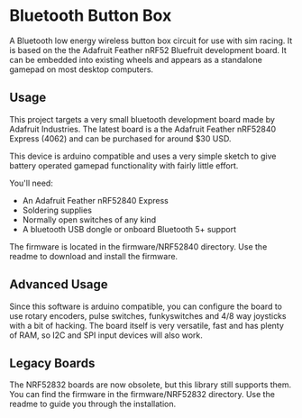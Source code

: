 # Bluetooth Button Box

A Bluetooth low energy wireless button box circuit for use with sim racing. It is based on the the Adafruit Feather nRF52 Bluefruit development board. It can be embedded into existing wheels and appears as a standalone gamepad on most desktop computers.

## Usage

This project targets a very small bluetooth development board made by Adafruit Industries. The latest board is a the Adafruit Feather nRF52840 Express (4062) and can be purchased for around $30 USD. 

This device is arduino compatible and uses a very simple sketch to give battery operated gamepad functionality with fairly little effort. 

You'll need:
* An Adafruit Feather nRF52840 Express
* Soldering supplies
* Normally open switches of any kind
* A bluetooth USB dongle or onboard Bluetooth 5+ support

The firmware is located in the firmware/NRF52840 directory. Use the readme to download and install the firmware.

## Advanced Usage

Since this software is arduino compatible, you can configure the board to use rotary encoders, pulse switches, funkyswitches and 4/8 way joysticks with a bit of hacking. The board itself is very versatile, fast and has  plenty of RAM, so I2C and SPI input devices will also work.  

## Legacy Boards

The NRF52832 boards are now obsolete, but this library still supports them. You can find the firmware in the firmware/NRF52832 directory. Use the readme to guide you through the installation.
